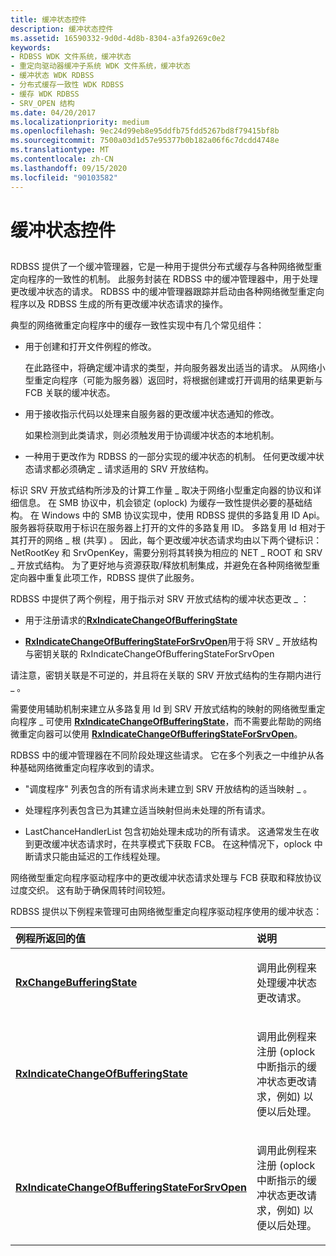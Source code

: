 ```yaml
---
title: 缓冲状态控件
description: 缓冲状态控件
ms.assetid: 16590332-9d0d-4d8b-8304-a3fa9269c0e2
keywords:
- RDBSS WDK 文件系统，缓冲状态
- 重定向驱动器缓冲子系统 WDK 文件系统，缓冲状态
- 缓冲状态 WDK RDBSS
- 分布式缓存一致性 WDK RDBSS
- 缓存 WDK RDBSS
- SRV_OPEN 结构
ms.date: 04/20/2017
ms.localizationpriority: medium
ms.openlocfilehash: 9ec24d99eb8e95ddfb75fdd5267bd8f79415bf8b
ms.sourcegitcommit: 7500a03d1d57e95377b0b182a06f6c7dcdd4748e
ms.translationtype: MT
ms.contentlocale: zh-CN
ms.lasthandoff: 09/15/2020
ms.locfileid: "90103582"
---
```

# <a name="buffering-state-control"></a>缓冲状态控件


## <span id="ddk_buffering_state_control_if"></span><span id="DDK_BUFFERING_STATE_CONTROL_IF"></span>


RDBSS 提供了一个缓冲管理器，它是一种用于提供分布式缓存与各种网络微型重定向程序的一致性的机制。 此服务封装在 RDBSS 中的缓冲管理器中，用于处理更改缓冲状态的请求。 RDBSS 中的缓冲管理器跟踪并启动由各种网络微型重定向程序以及 RDBSS 生成的所有更改缓冲状态请求的操作。

典型的网络微重定向程序中的缓存一致性实现中有几个常见组件：

-   用于创建和打开文件例程的修改。

    在此路径中，将确定缓冲请求的类型，并向服务器发出适当的请求。 从网络小型重定向程序（可能为服务器）返回时，将根据创建或打开调用的结果更新与 FCB 关联的缓冲状态。

-   用于接收指示代码以处理来自服务器的更改缓冲状态通知的修改。

    如果检测到此类请求，则必须触发用于协调缓冲状态的本地机制。

-   一种用于更改作为 RDBSS 的一部分实现的缓冲状态的机制。 任何更改缓冲状态请求都必须确定 \_ 请求适用的 SRV 开放结构。

标识 SRV 开放式结构所涉及的计算工作量 \_ 取决于网络小型重定向器的协议和详细信息。 在 SMB 协议中，机会锁定 (oplock) 为缓存一致性提供必要的基础结构。 在 Windows 中的 SMB 协议实现中，使用 RDBSS 提供的多路复用 ID Api。 服务器将获取用于标识在服务器上打开的文件的多路复用 ID。 多路复用 Id 相对于其打开的网络 \_ 根 (共享) 。 因此，每个更改缓冲状态请求均由以下两个键标识： NetRootKey 和 SrvOpenKey，需要分别将其转换为相应的 NET \_ ROOT 和 SRV \_ 开放式结构。 为了更好地与资源获取/释放机制集成，并避免在各种网络微型重定向器中重复此项工作，RDBSS 提供了此服务。

RDBSS 中提供了两个例程，用于指示对 SRV 开放式结构的缓冲状态更改 \_ ：

-   用于注册请求的[**RxIndicateChangeOfBufferingState**](/windows-hardware/drivers/ddi/rxprocs/nf-rxprocs-rxindicatechangeofbufferingstate)

-   [**RxIndicateChangeOfBufferingStateForSrvOpen**](/windows-hardware/drivers/ddi/rxprocs/nf-rxprocs-rxindicatechangeofbufferingstateforsrvopen)用于将 SRV \_ 开放结构与密钥关联的 RxIndicateChangeOfBufferingStateForSrvOpen

请注意，密钥关联是不可逆的，并且将在关联的 SRV 开放式结构的生存期内进行 \_ 。

需要使用辅助机制来建立从多路复用 Id 到 SRV 开放式结构的映射的网络微型重定向程序 \_ 可使用 [**RxIndicateChangeOfBufferingState**](/windows-hardware/drivers/ddi/rxprocs/nf-rxprocs-rxindicatechangeofbufferingstate)，而不需要此帮助的网络微重定向器可以使用 [**RxIndicateChangeOfBufferingStateForSrvOpen**](/windows-hardware/drivers/ddi/rxprocs/nf-rxprocs-rxindicatechangeofbufferingstateforsrvopen)。

RDBSS 中的缓冲管理器在不同阶段处理这些请求。 它在多个列表之一中维护从各种基础网络微重定向程序收到的请求。

-   "调度程序" 列表包含的所有请求尚未建立到 SRV 开放结构的适当映射 \_ 。

-   处理程序列表包含已为其建立适当映射但尚未处理的所有请求。

-   LastChanceHandlerList 包含初始处理未成功的所有请求。 这通常发生在收到更改缓冲状态请求时，在共享模式下获取 FCB。 在这种情况下，oplock 中断请求只能由延迟的工作线程处理。

网络微型重定向程序驱动程序中的更改缓冲状态请求处理与 FCB 获取和释放协议过度交织。 这有助于确保周转时间较短。

RDBSS 提供以下例程来管理可由网络微型重定向程序驱动程序使用的缓冲状态：

<table>
<colgroup>
<col width="50%" />
<col width="50%" />
</colgroup>
<thead>
<tr class="header">
<th align="left">例程所返回的值</th>
<th align="left">说明</th>
</tr>
</thead>
<tbody>
<tr class="odd">
<td align="left"><p><a href="/windows-hardware/drivers/ddi/rxprocs/nf-rxprocs-rxchangebufferingstate" data-raw-source="[&lt;strong&gt;RxChangeBufferingState&lt;/strong&gt;](/windows-hardware/drivers/ddi/rxprocs/nf-rxprocs-rxchangebufferingstate)"><strong>RxChangeBufferingState</strong></a></p></td>
<td align="left"><p>调用此例程来处理缓冲状态更改请求。</p></td>
</tr>
<tr class="even">
<td align="left"><p><a href="/windows-hardware/drivers/ddi/rxprocs/nf-rxprocs-rxindicatechangeofbufferingstate" data-raw-source="[&lt;strong&gt;RxIndicateChangeOfBufferingState&lt;/strong&gt;](/windows-hardware/drivers/ddi/rxprocs/nf-rxprocs-rxindicatechangeofbufferingstate)"><strong>RxIndicateChangeOfBufferingState</strong></a></p></td>
<td align="left"><p>调用此例程来注册 (oplock 中断指示的缓冲状态更改请求，例如) 以便以后处理。</p></td>
</tr>
<tr class="odd">
<td align="left"><p><a href="/windows-hardware/drivers/ddi/rxprocs/nf-rxprocs-rxindicatechangeofbufferingstateforsrvopen" data-raw-source="[&lt;strong&gt;RxIndicateChangeOfBufferingStateForSrvOpen&lt;/strong&gt;](/windows-hardware/drivers/ddi/rxprocs/nf-rxprocs-rxindicatechangeofbufferingstateforsrvopen)"><strong>RxIndicateChangeOfBufferingStateForSrvOpen</strong></a></p></td>
<td align="left"><p>调用此例程来注册 (oplock 中断指示的缓冲状态更改请求，例如) 以便以后处理。</p></td>
</tr>
</tbody>
</table>

 

